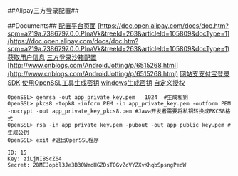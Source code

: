##Alipay三方登录配置##

##Documents##
[配置平台页面](https://open.alipay.com/platform/home.htm)
[https://doc.open.alipay.com/docs/doc.htm?spm=a219a.7386797.0.0.PInaVk&treeId=263&articleId=105809&docType=1](https://doc.open.alipay.com/docs/doc.htm?spm=a219a.7386797.0.0.PInaVk&treeId=263&articleId=105809&docType=1)
[获取用户信息](https://doc.open.alipay.com/docs/doc.htm?spm=a219a.7629140.0.0.fg8JZJ&treeId=193&articleId=106001&docType=1)
[三方登录沙箱配置](http://www.cnblogs.com/AndroidJotting/p/6515268.html)
[http://www.cnblogs.com/AndroidJotting/p/6515268.html](http://www.cnblogs.com/AndroidJotting/p/6515268.html)
[网站支支付宝登录SDK](https://doc.open.alipay.com/docs/doc.htm?spm=a219a.7629140.0.0.igoqoM&treeId=263&articleId=106747&docType=1)
[使用OpenSSL工具生成密钥](https://doc.open.alipay.com/docs/doc.htm?articleId=106130&docType=1)
[windows生成密钥](https://doc.open.alipay.com/docs/doc.htm?treeId=291&articleId=105971&docType=1)
[自定义授权](http://www.moke8.com/article-10287-1.html)
```shell
OpenSSL> genrsa -out app_private_key.pem   1024  #生成私钥
OpenSSL> pkcs8 -topk8 -inform PEM -in app_private_key.pem -outform PEM -nocrypt -out app_private_key_pkcs8.pem #Java开发者需要将私钥转换成PKCS8格式
OpenSSL> rsa -in app_private_key.pem -pubout -out app_public_key.pem #生成公钥
OpenSSL> exit #退出OpenSSL程序
```

```shell
ID: 15
Key: ziLjNI8ScZ64
Secret: 2BMEJopbl3Je3B30WmoHGZDsTOGvZcVYZXvKhqbSpsngPedW
```